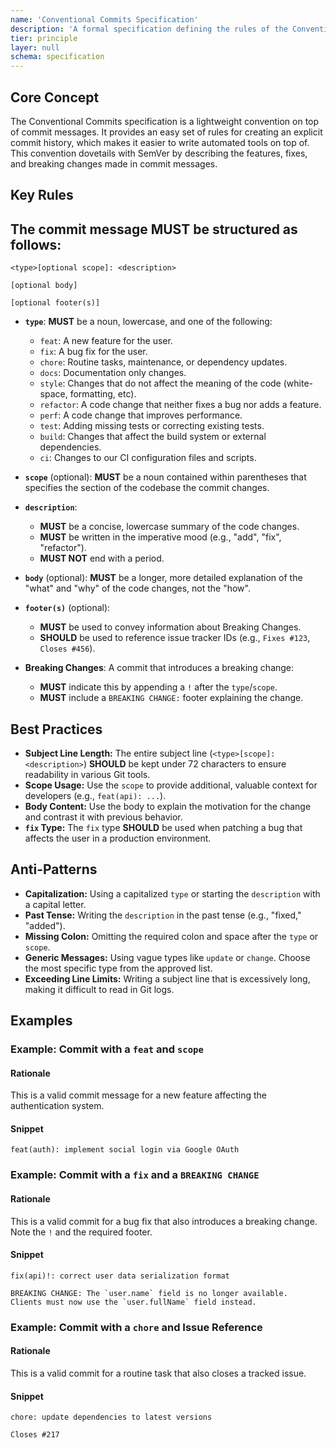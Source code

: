 ```yaml
---
name: 'Conventional Commits Specification'
description: 'A formal specification defining the rules of the Conventional Commits v1.0.0 standard for creating an explicit and machine-readable commit history.'
tier: principle
layer: null
schema: specification
---
```


## Core Concept

The Conventional Commits specification is a lightweight convention on top of commit messages. It provides an easy set of rules for creating an explicit commit history, which makes it easier to write automated tools on top of. This convention dovetails with SemVer by describing the features, fixes, and breaking changes made in commit messages.

## Key Rules

## The commit message **MUST** be structured as follows:

```
<type>[optional scope]: <description>

[optional body]

[optional footer(s)]
```

- **`type`**: **MUST** be a noun, lowercase, and one of the following:
  - `feat`: A new feature for the user.
  - `fix`: A bug fix for the user.
  - `chore`: Routine tasks, maintenance, or dependency updates.
  - `docs`: Documentation only changes.
  - `style`: Changes that do not affect the meaning of the code (white-space, formatting, etc).
  - `refactor`: A code change that neither fixes a bug nor adds a feature.
  - `perf`: A code change that improves performance.
  - `test`: Adding missing tests or correcting existing tests.
  - `build`: Changes that affect the build system or external dependencies.
  - `ci`: Changes to our CI configuration files and scripts.

- **`scope`** (optional): **MUST** be a noun contained within parentheses that specifies the section of the codebase the commit changes.

- **`description`**:
  - **MUST** be a concise, lowercase summary of the code changes.
  - **MUST** be written in the imperative mood (e.g., "add", "fix", "refactor").
  - **MUST NOT** end with a period.

- **`body`** (optional): **MUST** be a longer, more detailed explanation of the "what" and "why" of the code changes, not the "how".

- **`footer(s)`** (optional):
  - **MUST** be used to convey information about Breaking Changes.
  - **SHOULD** be used to reference issue tracker IDs (e.g., `Fixes #123`, `Closes #456`).

- **Breaking Changes**: A commit that introduces a breaking change:
  - **MUST** indicate this by appending a `!` after the `type`/`scope`.
  - **MUST** include a `BREAKING CHANGE:` footer explaining the change.

## Best Practices

- **Subject Line Length:** The entire subject line (`<type>[scope]: <description>`) **SHOULD** be kept under 72 characters to ensure readability in various Git tools.
- **Scope Usage:** Use the `scope` to provide additional, valuable context for developers (e.g., `feat(api): ...`).
- **Body Content:** Use the body to explain the motivation for the change and contrast it with previous behavior.
- **`fix` Type:** The `fix` type **SHOULD** be used when patching a bug that affects the user in a production environment.

## Anti-Patterns

- **Capitalization:** Using a capitalized `type` or starting the `description` with a capital letter.
- **Past Tense:** Writing the `description` in the past tense (e.g., "fixed," "added").
- **Missing Colon:** Omitting the required colon and space after the `type` or `scope`.
- **Generic Messages:** Using vague types like `update` or `change`. Choose the most specific type from the approved list.
- **Exceeding Line Limits:** Writing a subject line that is excessively long, making it difficult to read in Git logs.

## Examples

### Example: Commit with a `feat` and `scope`

#### Rationale

This is a valid commit message for a new feature affecting the authentication system.

#### Snippet

```
feat(auth): implement social login via Google OAuth
```

### Example: Commit with a `fix` and a `BREAKING CHANGE`

#### Rationale

This is a valid commit for a bug fix that also introduces a breaking change. Note the `!` and the required footer.

#### Snippet

```
fix(api)!: correct user data serialization format

BREAKING CHANGE: The `user.name` field is no longer available.
Clients must now use the `user.fullName` field instead.
```

### Example: Commit with a `chore` and Issue Reference

#### Rationale

This is a valid commit for a routine task that also closes a tracked issue.

#### Snippet

```
chore: update dependencies to latest versions

Closes #217
```
